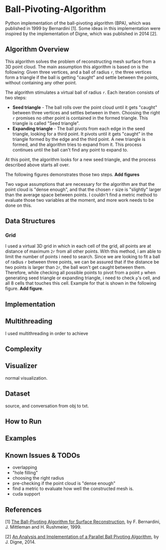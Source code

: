 # Ball-Pivoting-Algorithm
Python implementation of the ball-pivoting algorithm (BPA), which was published in 1999 by Bernardini [1]. Some ideas in
this implementation were inspired by the implementation of Digne, which was published in 2014 [2].


## Algorithm Overview
This algorithm solves the problem of reconstructing mesh surface from a 3D point cloud. The main assumption this algorithm is
based on is the following: Given three vertices, and a ball of radius `r`, the three vertices form a triangle if the ball is getting "caught" and settle 
between the points, without containing any other point.

The algorithm stimulates a virtual ball of radius `r`. Each iteration consists of two steps:
- **Seed triangle** - The ball rolls over the point cloud until it gets "caught" between three vertices and settles between in them. 
Choosing the right `r` promises no other point is contained in the formed triangle. This triangle is called "Seed triangle".
- **Expanding triangle** - The ball pivots from each edge in the seed triangle, looking for a third point. It pivots until it gets
"caught" in the triangle formed by the edge and the third point. A new triangle is formed, and the algorithm
tries to expand from it. This process continues until the ball can't find any point to expand to.
  
At this point, the algorithm looks for a new seed triangle, and the process described above starts all over.

The following figures demonstrates those two steps. **Add figures**

Two vague assumptions that are necessary for the algorithm are that the point cloud is "dense enough", and that the
chosen `r` size is "slightly" larger than the average space between points. I couldn't find a metric method to evaluate
those two variables at the moment, and more work needs to be done on this.
  

## Data Structures
### Grid
I used a virtual 3D grid in which in each cell of the grid, all points are at distance of maximum `2r` from all 
other points. With this method, i am able to limit the number of points i need to search. Since we are looking to fit a
ball of radius `r` between three points, we can be assured that if the distance be two points is larger than `2r`, the ball
won't get caught between them. Therefore, while checking all possible points to pivot from a point `p` when generating 
seed triangle or expanding triangle, i need to check `p`'s cell, and all 8 cells that touches this cell. Example for that
is shown in the following figure. **Add figure**.

### 

## Implementation 

## Multithreading
I used multithreading in order to achieve 

## Complexity

## Visualizer
normal visualization.

## Dataset
source, and conversation from obj to txt.

## How to Run

## Examples

## Known Issues & TODOs
- overlapping
- "hole filling"
- choosing the right radius
- pre-checking if the point cloud is "dense enough"
- find a metric to evaluate how well the constructed mesh is.
- cuda support

## References
[1] [The Ball-Pivoting Algorithm for Surface Reconstruction](https://ieeexplore.ieee.org/stamp/stamp.jsp?tp=&arnumber=817351), by F. Bernardini, J. Mittleman and H. Rushmeier, 1999.

[2] [An Analysis and Implementation of a Parallel Ball Pivoting
Algorithm](https://www.ipol.im/pub/art/2014/81/article.pdf), by J. Digne, 2014.